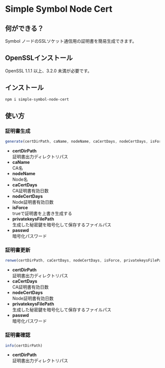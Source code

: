 # Simple Symbol Node Cert

## 何ができる？

Symbol ノードのSSLソケット通信用の証明書を簡易生成できます。

## OpenSSLインストール

OpenSSL 1.1.1 以上、3.2.0 未満が必要です。

## インストール

```sh
npm i simple-symbol-node-cert
```

## 使い方

### 証明書生成

```typescript
generate(certDirPath, caName, nodeName, caCertDays, nodeCertDays, isForce, privatekeysFilePath, passwd)
```

- **certDirPath**  
  証明書出力ディレクトリパス
- **caName**  
  CA名
- **nodeName**  
  Node名
- **caCertDays**  
  CA証明書有効日数
- **nodeCertDays**  
  Node証明書有効日数
- **isForce**  
  trueで証明書を上書き生成する
- **privatekeysFilePath**  
  生成した秘密鍵を暗号化して保存するファイルパス
- **passwd**  
  暗号化パスワード

### 証明書更新

```typescript
renwe(certDirPath, caCertDays, nodeCertDays, isForce, privatekeysFilePath, passwd)
```

- **certDirPath**  
  証明書出力ディレクトリパス
- **caCertDays**  
  CA証明書有効日数
- **nodeCertDays**  
  Node証明書有効日数
- **privatekeysFilePath**  
  生成した秘密鍵を暗号化して保存するファイルパス
- **passwd**  
  暗号化パスワード

### 証明書確認

```typescript
info(certDirPath)
```

- **certDirPath**  
  証明書出力ディレクトリパス

